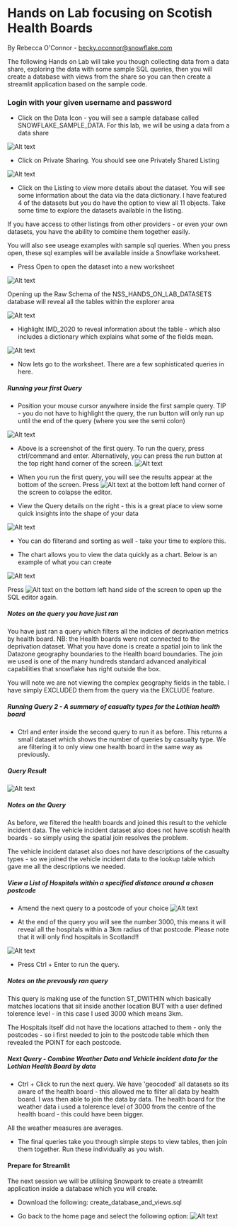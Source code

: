# Hands on Lab focusing on Scotish Health Boards
By Rebecca O'Connor - becky.oconnor@snowflake.com

The following Hands on Lab will take you though collecting data from a data share, exploring the data with some sample SQL queries, then you will create a database with views from the share so you can then create a streamlit application based on the sample code.


### Login with your given username and password


*   Click on the Data Icon - you will see a sample database called SNOWFLAKE_SAMPLE_DATA.  For this lab, we will be using a data from a data share

![Alt text](image.png)

* Click on Private Sharing.  You should see one Privately Shared Listing

![Alt text](image-1.png)

* Click on the Listing to view more details about the dataset.  You will see some information about the data  via the data dictionary.  I have featured 4 of the datasets but you do have the option to view all 11 objects.   Take some time to explore the datasets available in the listing.

If you have access to other listings from other providers - or even your own datasets, you have the ability to combine them together easily.

You will also see useage examples with sample sql queries.  When you press open, these sql examples will be available inside a Snowflake worksheet.

* Press Open to open the dataset into a new worksheet

![Alt text](image-3.png)

Opening up the Raw Schema of the NSS_HANDS_ON_LAB_DATASETS database will reveal all the tables within the explorer area

![Alt text](image-4.png)

* Highlight IMD_2020 to reveal information about the table - which also includes a dictionary which explains what some of the fields mean.

![Alt text](image-5.png)

* Now lets go to the worksheet.  There are a few sophisticated queries in here.


##### Running your first Query

* Position your mouse cursor anywhere inside the first sample query.  TIP - you do not have to highlight the query, the run button will only run up until the end of the query (where you see the semi colon)

![Alt text](image-6.png)

* Above is a screenshot of the first query.  To run the query, press ctrl/command and enter.  Alternatively, you can press the run button at the top right hand corner of the screen.  ![Alt text](image-7.png)

* When you run the first query, you will see the results appear at the bottom of the screen.  Press ![Alt text](image-8.png) at the bottom left hand corner of the screen to colapse the editor.

* View the Query details on the right - this is a great place to view some quick insights into the shape of your data 

![Alt text](image-9.png)

* You can do filterand and sorting as well - take your time to explore this.

* The chart allows you to view the data quickly as a chart.  Below is an example of what you can create

![Alt text](image-10.png)

Press ![Alt text](image-11.png) on the bottom left hand side of the screen to open up the SQL editor again.

##### Notes on the query you have just ran

You have just ran a query which filters all the indicies of deprivation metrics by health board.  NB: the Health boards were not connected to the deprivation dataset.  What you have done is create a spatial join to link the Datazone geography boundaries to the Health board boundaries.  The join we used is one of the many hundreds standard advanced analyitical capabilities that snowflake has right outside the box.

You will note we are not viewing the complex geography fields in the table.  I have simply EXCLUDED them from the query via the EXCLUDE feature.

##### Running Query 2 - A summary of casualty types for the Lothian health board

* Ctrl and enter inside the second query to run it as before.  This returns a small dataset which shows the number of queries by casualty type.  We are filtering it to only view one health board in the same way as previously.

##### Query Result

![Alt text](image-12.png)


##### Notes on the Query

As before, we filtered the health boards and joined this result to the vehicle incident data.  The vehicle incident dataset also does not have scotish health boards - so simply using the spatial join resolves the problem.

The vehicle incident dataset also does not have descriptions of the casualty types - so we joined the vehicle incident data to the lookup table which gave me all the descriptions we needed.

##### View a List of Hospitals within a specified distance around a chosen postcode

* Amend the next query to a postcode of your choice  ![Alt text](image-13.png)

* At the end of the query you will see the number 3000, this means it will reveal all the hospitals within a 3km radius of that postcode. Please note that it will only find hospitals in Scotland!!

![Alt text](image-14.png)

* Press Ctrl + Enter to run the query.

##### Notes on the prevously ran query

This query is making use of the function ST_DWITHIN which basically matches locations that sit inside another location BUT with a user defined tolerence level - in this case I used 3000 which means 3km.

The Hospitals itself did not have the locations attached to them - only the postcodes - so i first needed to join to the postcode table which then revealed the POINT for each postcode.

##### Next Query - Combine Weather Data and Vehicle incident data for the Lothian Health Board by data

* Ctrl + Click to run the next query.   We have 'geocoded' all datasets so its aware of the health board - this allowed me to filter all data by health board.    I was then able to join the data by data.  The health board for the weather data i used a tolerence level of 3000 from the centre of the health board - this could have been bigger.

All the weather measures are averages.


* The final queries take you through simple steps to view tables, then join them together.  Run these individually as you wish.


#### Prepare for Streamlit

The next session we will be utilising Snowpark to create a streamlit application inside a database which you will create.

* Download the following: create_database_and_views.sql 

* Go back to the home page and select the following option:
![Alt text](image-15.png)

